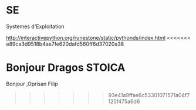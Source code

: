 SE
==

Systemes d'Exploitation


http://interactivepython.org/runestone/static/pythonds/index.html
<<<<<<< e89ca3d9518b4ae7fe620dafd560ff6d37020a38

Bonjour Dragos STOICA
=======
Bonjour ,Oprisan Filip
>>>>>>> 93e41a9ffae6c53301071571a04f7125f475a6d6
